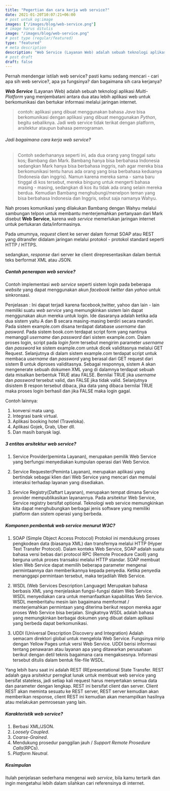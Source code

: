 ```yaml
---
title: "Pegertian dan cara kerja web service?"
date: 2021-01-20T10:07:21+06:00
# post untuk og:image
images: ["/images/blog/web-service.png"]
# image harus ditulis 
image: "/images/blog/web-service.png"
# post type (regular/featured)
type: "featured"
# meta description
description: "Web Service (Layanan Web) adalah sebuah teknologi aplikasi yang menjembatani antara dua atau lebih aplikasi web untuk berkomunikasi dan bertukar informasi melalui jaringan internet"
# post draft
draft: false
---
```


Pernah mendengar istilah web service? pasti kamu sedang mencari - cari apa sih web service?, apa ya fungsinya? dan bagaimana sih cara kerjanya?

**_Web Service_** (Layanan Web) adalah sebuah teknologi aplikasi _Multi-Platform_ yang menjembatani antara dua atau lebih aplikasi web untuk berkomunikasi dan bertukar informasi melalui jaringan internet.

>contoh: aplikasi yang dibuat menggunakan bahasa _Java_ bisa berkomunikasi dengan aplikasi yang dibuat menggunakan _Python_, begitu sebaliknya. Jadi web service tidak terikat dengan platform, arsitektur ataupun bahasa pemrograman.

###### Jadi bagaimana cara kerja web service?

>Contoh sederhananya seperti ini, ada dua orang yang tinggal satu kos; Bambang dan Mark. Bambang hanya bisa berbahasa Indonesia sedangkan Mark hanya bisa berbahasa inggris, nah agar mereka bisa berkomunikasi tentu harus ada orang yang bisa berbahasa keduanya (Indonesia dan inggris). Namun karena mereka sama - sama baru tinggal di kos tersebut, mereka bingung untuk mengerti bahasa masing - masing, sedangkan di kos itu tidak ada orang selain mereka berdua. Kemudian Bambang menghubungi/menelpon teman yang bisa berbahasa Indonesia dan Inggris, sebut saja namanya Wahyu.

Nah proses komunikasi yang dilakukan Bambang dengan Wahyu melalui sambungan telpon untuk membantu menterjemahkan pertanyaan dari Mark disebut **Web Service**, karena _web service_ memerlukan jaringan internet untuk pertukaran data/informasinya.

Pada umumnya, _request_ client ke server dalam format SOAP atau REST yang ditransfer didalam jaringan melalui protokol - protokol standard seperti HTTP / HTTPS.

sedangkan, _response_ dari server ke client direpresentasikan dalam bentuk teks berformat XML atau JSON.

##### Contoh penerapan web service?

Contoh implementasi _web service_ seperti sistem login pada beberapa _website_ yang dapat 
menggunakan akun _facebook twitter_ dan _yahoo_ untuk sinkronsasi.

Penjelasan : 
Ini dapat terjadi karena facebook,twitter, yahoo dan lain - lain memiliki suatu _web service_ 
yang memungkinkan sistem lain dapat menggunakan akun mereka untuk login. Ide dasaranya 
adalah ketika ada dua sistem yaitu A dan B secara masing-masing berdiri secara mandiri. Pada 
sistem example.com disana terdapat database _username_ dan _pasword_. Pada sistem book.com terdapat script form yang nantinya memanggil _username_ dan _password_ dari sistem example.com. Dalam proses login, script pada _login form_ tersebut mengirim parameter _username_ dan _password_ ke sistem example.com untuk dicek validitasnya melalui GET Request. Selanjutnya di dalam sistem example.com terdapat script untuk membaca _username_ dan _password_ yang berasal dari GET request dari sistem B untuk diproses validitasnya. Sebagai responnya, sistem  A  akan  mengenerate sebuah dokumen XML yang di dalamnya  terdapat sebuah  data  misalkan  berbentuk TRUE  atau  FALSE.  Bernilai TRUE  jika _username_ dan _password_ tersebut valid, dan FALSE jika tidak valid. Selanjutnya disistem B respon tersebut dibaca, jika data yang dibaca bernilai TRUE maka proses login berhasil dan jika FALSE 
maka login gagal.

Contoh lainnya:
1. konversi mata uang.
2. Integrasi bank virtual.
3. Aplikasi booking hotel (Traveloka).
4. Aplikasi Gojek, Grab, Uber dll.
5. Dan masih banyak lagi.

##### 3 entitas arsitektur web service?

1. Service Provider(peminta Layanan), merupakan pemilik Web Service yang berfungsi menyediakan kumpulan operasi dari Web Service.

2. Service Requester(Peminta Layanan), merupakan aplikasi yang bertindak sebagai klien dari Web Service yang mencari dan memulai interaksi terhadap layanan yang disediakan.

3. Service Registry(Daftart Layanan), merupakan tempat dimana Service provider mempublikasikan layanannya. Pada arsitektur Web Service, Service registry bersifat optional. Teknologi web service memungkinkan kita dapat menghubungkan berbagai jenis software yang memiliki platform dan sistem operasi yang berbeda.

##### Komponen pembentuk web service menurut W3C?

1. SOAP (Simple Object Access Protocol) 
Protokol ini mendukung proses pengkodean data (biasanya XML) dan transfernya melalui 
HTTP (Hyper Text Transfer Protocol). Dalam konteks Web Service, SOAP  adalah suatu 
bahasa versi bebas dari protocol RPC (Remote Procedure Caoll) yang berguna untuk proses 
transaksi melalui HTTP standar. SOAP membuat klien Web Service dapat memilih beberapa 
parameter mengenai permintaannya dan memberikannya kepada penyedia. Ketika penyedia 
menanggapi permintaan tersebut, maka terjadilah Web Service.

2. WSDL  (Web Services Description Language) 
Merupakan  bahasa  berbasis  XML  yang  menjelaskan  fungsi-fungsi  dalam  Web  Service. 
WSDL  menyediakan  cara  untuk  memanfaatkan  kapabilitas  Web  Service.  WSDL 
memberitahu mesin lain bagaimana memformat / menterjemahkan permintaan yang diterima 
berikut respon mereka agar proses Web Service bisa  berjalan.  Singkatnya WSDL adalah 
bahasa yang memungkinkan berbagai dokumen yang dibuat dalam aplikasi yang  berbeda 
dapat berkomunikasi. 

3. UDDI (Universal Description Discovery and Integration) 
Adalah  semacam  direktori  global  untuk  mengelola  Web  Service.  Fungsinya  mirip 
dengan Yellow Pages untuk versi Web Service. UDDI berisi informasi tentang penawaran 
atau layanan apa  yang ditawarkan perusahaan berikut dengan detil teknis bagaimana  cara 
mengaksesnya. Informasi tersebut ditulis dalam bentuk file-file WSDL.

Yang lebih baru saat ini adalah REST (REpresentational State Transfer. REST adalah gaya arsitektur perngkat lunak untuk membuat web service yang bersifat stateless, jadi setiap kali request harus menyertakan semua data dan parameter dengan lengkap. REST ini bersifat client dan server. Client REST akan meminta sesuatu ke REST server, REST server kemudian akan memberikan response, client REST ini kemudian akan menampilkan hasilnya atau melakukan pemrosesan yang lain.

##### Karakteristik web service?

1. Berbasi XML/JSON.
2. _Loosely Coupled_.
3. _Coarse-Grained_.
4. Mendukung prosedur panggilan jauh / _Support Remote Prosedure Calls_(RPCs).
5. _Platform Neutral_.


##### Kesimpulan

Itulah penjelasan sederhana mengenai _web service_, bila kamu tertarik dan ingin mengetahui lebih dalam silahkan cari referensinya di internet.
